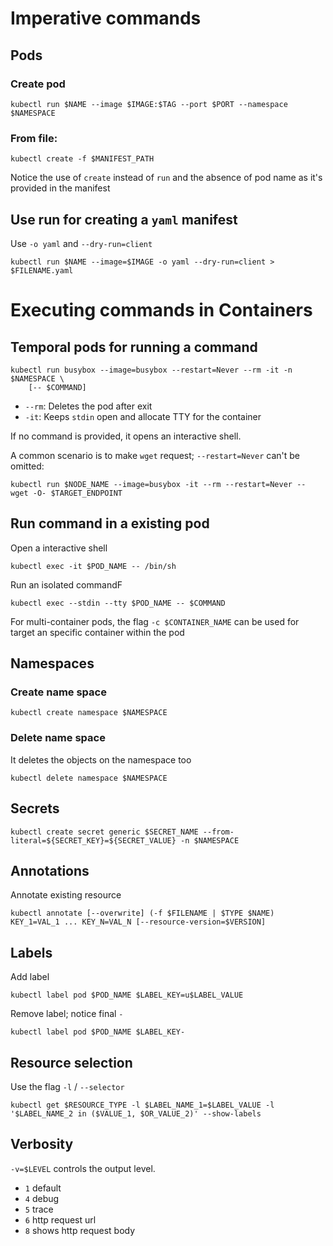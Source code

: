 # Imperative commands

## Pods

### Create pod
```shell
kubectl run $NAME --image $IMAGE:$TAG --port $PORT --namespace $NAMESPACE 
```

### From file:
```shell
kubectl create -f $MANIFEST_PATH
```

Notice the use of `create` instead of `run` and the absence of pod name as it's provided in the manifest

## Use run for creating a `yaml` manifest
Use `-o yaml` and `--dry-run=client` 
```shell
kubectl run $NAME --image=$IMAGE -o yaml --dry-run=client > $FILENAME.yaml
```

# Executing commands in Containers

## Temporal pods for running a command
```shell
kubectl run busybox --image=busybox --restart=Never --rm -it -n $NAMESPACE \
    [-- $COMMAND] 
```

- `--rm`: Deletes the pod after exit
- `-it`: Keeps `stdin` open and allocate TTY for the container

If no command is provided, it opens an interactive shell.

A common scenario is to make `wget` request; `--restart=Never` can't be omitted:

```shell
kubectl run $NODE_NAME --image=busybox -it --rm --restart=Never -- wget -O- $TARGET_ENDPOINT
```


## Run command in a existing pod 
Open a interactive shell
```shell
kubectl exec -it $POD_NAME -- /bin/sh
```

Run an isolated commandF
```shell
kubectl exec --stdin --tty $POD_NAME -- $COMMAND  
```

For multi-container pods, the flag `-c $CONTAINER_NAME` can be used for target an specific container within the pod

## Namespaces

### Create name space
```shell
kubectl create namespace $NAMESPACE
```

### Delete name space
It deletes the objects on the namespace too
```shell
kubectl delete namespace $NAMESPACE
```

## Secrets
```shell
kubectl create secret generic $SECRET_NAME --from-literal=${SECRET_KEY}=${SECRET_VALUE} -n $NAMESPACE
```

## Annotations
Annotate existing resource
```script
kubectl annotate [--overwrite] (-f $FILENAME | $TYPE $NAME) KEY_1=VAL_1 ... KEY_N=VAL_N [--resource-version=$VERSION]
```

## Labels

Add label
```script
kubectl label pod $POD_NAME $LABEL_KEY=u$LABEL_VALUE
```

Remove label; notice final `-`
```script
kubectl label pod $POD_NAME $LABEL_KEY-
```

## Resource selection
Use the flag `-l` / `--selector`

```script
kubectl get $RESOURCE_TYPE -l $LABEL_NAME_1=$LABEL_VALUE -l '$LABEL_NAME_2 in ($VALUE_1, $OR_VALUE_2)' --show-labels
```

## Verbosity
`-v=$LEVEL` controls the output level.
* `1`   default
* `4`   debug
* `5`   trace
* `6`   http request url
* `8`   shows http request body